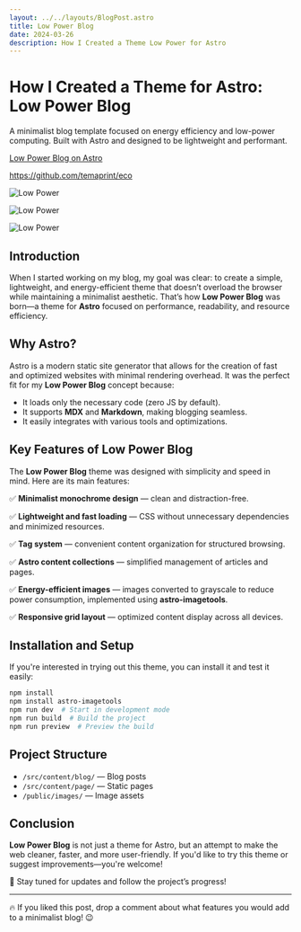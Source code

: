 ```yaml
---
layout: ../../layouts/BlogPost.astro
title: Low Power Blog
date: 2024-03-26
description: How I Created a Theme Low Power for Astro
---
```


# How I Created a Theme for Astro: Low Power Blog
A minimalist blog template focused on energy efficiency and low-power computing. Built with Astro and designed to be lightweight and performant.

[Low Power Blog on Astro](https://astro.build/themes/details/low-power-blog/)

https://github.com/temaprint/eco

![Low Power](https://github.com/temaprint/eco/raw/main/public/LowPower.png)

![Low Power](https://github.com/temaprint/eco/raw/main/public/LowPower3.png)

![Low Power](https://github.com/temaprint/eco/raw/main/public/LowPower2.png)

## Introduction

When I started working on my blog, my goal was clear: to create a simple, lightweight, and energy-efficient theme that doesn’t overload the browser while maintaining a minimalist aesthetic. That’s how **Low Power Blog** was born—a theme for **Astro** focused on performance, readability, and resource efficiency.

## Why Astro?

Astro is a modern static site generator that allows for the creation of fast and optimized websites with minimal rendering overhead. It was the perfect fit for my **Low Power Blog** concept because:

- It loads only the necessary code (zero JS by default).
- It supports **MDX** and **Markdown**, making blogging seamless.
- It easily integrates with various tools and optimizations.

## Key Features of Low Power Blog

The **Low Power Blog** theme was designed with simplicity and speed in mind. Here are its main features:

✅ **Minimalist monochrome design** — clean and distraction-free.

✅ **Lightweight and fast loading** — CSS without unnecessary dependencies and minimized resources.

✅ **Tag system** — convenient content organization for structured browsing.

✅ **Astro content collections** — simplified management of articles and pages.

✅ **Energy-efficient images** — images converted to grayscale to reduce power consumption, implemented using **astro-imagetools**.

✅ **Responsive grid layout** — optimized content display across all devices.

## Installation and Setup

If you're interested in trying out this theme, you can install it and test it easily:

```bash
npm install
npm install astro-imagetools
npm run dev  # Start in development mode
npm run build  # Build the project
npm run preview  # Preview the build
```

## Project Structure

- `/src/content/blog/` — Blog posts
- `/src/content/page/` — Static pages
- `/public/images/` — Image assets

## Conclusion

**Low Power Blog** is not just a theme for Astro, but an attempt to make the web cleaner, faster, and more user-friendly. If you'd like to try this theme or suggest improvements—you're welcome!

📡 Stay tuned for updates and follow the project’s progress!

---

🔥 If you liked this post, drop a comment about what features you would add to a minimalist blog! 😉


